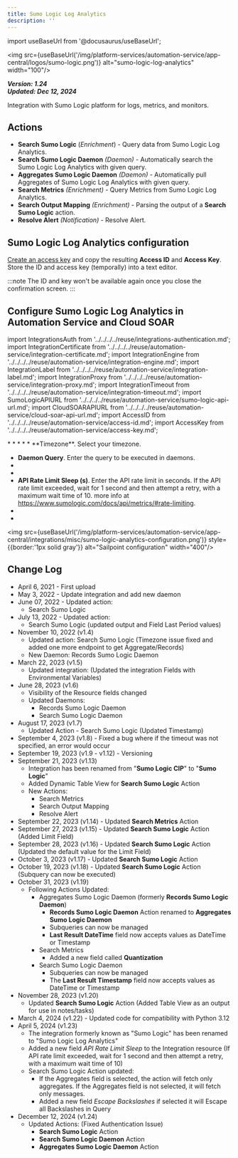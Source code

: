 ```yaml
---
title: Sumo Logic Log Analytics
description: ''
---
```


import useBaseUrl from '@docusaurus/useBaseUrl';

<img src={useBaseUrl('/img/platform-services/automation-service/app-central/logos/sumo-logic.png')} alt="sumo-logic-log-analytics" width="100"/>

***Version: 1.24  
Updated: Dec 12, 2024***

Integration with Sumo Logic platform for logs, metrics, and monitors.

## Actions

* **Search Sumo Logic** (*Enrichment*) - Query data from Sumo Logic Log Analytics.
* **Search Sumo Logic Daemon** *(Daemon)* - Automatically search the Sumo Logic Log Analytics with given query.
* **Aggregates Sumo Logic Daemon** *(Daemon)* - Automatically pull Aggregates of Sumo Logic Log Analytics with given query.
* **Search Metrics** *(Enrichment)* - Query Metrics from Sumo Logic Log Analytics.
* **Search Output Mapping** *(Enrichment)* - Parsing the output of a **Search Sumo Logic** action.
* **Resolve Alert** *(Notification)* - Resolve Alert.

## Sumo Logic Log Analytics configuration

[Create an access key](/docs/manage/security/access-keys/#create-an-access-key) and copy the resulting **Access ID** and **Access Key**. Store the ID and access key (temporally) into a text editor.

:::note
The ID and key won't be available again once you close the confirmation screen.
:::

## Configure Sumo Logic Log Analytics in Automation Service and Cloud SOAR

import IntegrationsAuth from '../../../../reuse/integrations-authentication.md';
import IntegrationCertificate from '../../../../reuse/automation-service/integration-certificate.md';
import IntegrationEngine from '../../../../reuse/automation-service/integration-engine.md';
import IntegrationLabel from '../../../../reuse/automation-service/integration-label.md';
import IntegrationProxy from '../../../../reuse/automation-service/integration-proxy.md';
import IntegrationTimeout from '../../../../reuse/automation-service/integration-timeout.md';
import SumoLogicAPIURL from '../../../../reuse/automation-service/sumo-logic-api-url.md';
import CloudSOARAPIURL from '../../../../reuse/automation-service/cloud-soar-api-url.md';
import AccessID from '../../../../reuse/automation-service/access-id.md';
import AccessKey from '../../../../reuse/automation-service/access-key.md';

<IntegrationsAuth/>
* <IntegrationLabel/>
* <SumoLogicAPIURL/>
* <AccessID/>
* <AccessKey/>
* **Timezone**. Select your timezone.

* **Daemon Query**. Enter the query to be executed in daemons.
* <IntegrationTimeout/>
* <IntegrationCertificate/>
* **API Rate Limit Sleep (s)**. Enter the API rate limit in seconds. If the API rate limit exceeded, wait for 1 second and then attempt a retry, with a maximum wait time of 10. more info at https://www.sumologic.com/docs/api/metrics/#rate-limiting.
* <IntegrationEngine/>
* <IntegrationProxy/>

<img src={useBaseUrl('/img/platform-services/automation-service/app-central/integrations/misc/sumo-logic-analytics-configuration.png')} style={{border:'1px solid gray'}} alt="Sailpoint configuration" width="400"/>

## Change Log

* April 6, 2021 - First upload
* May 3, 2022 - Update integration and add new daemon
* June 07, 2022 - Updated action:
    + Search Sumo Logic
* July 13, 2022 - Updated action:
    + Search Sumo Logic (updated output and Field Last Period values)
* November 10, 2022 (v1.4)
    + Updated action: Search Sumo Logic (Timezone issue fixed and added one more endpoint to get Aggregate/Records)
    + New Daemon: Records Sumo Logic Daemon
* March 22, 2023 (v1.5)
    + Updated integration: (Updated the integration Fields with Environmental Variables)
* June 28, 2023 (v1.6)
    + Visibility of the Resource fields changed
    + Updated Daemons:
        - Records Sumo Logic Daemon
        - Search Sumo Logic Daemon
* August 17, 2023 (v1.7)
    + Updated Action - Search Sumo Logic (Updated Timestamp)
* September 4, 2023 (v1.8) - Fixed a bug where if the timeout was not specified, an error would occur
* September 19, 2023 (v1.9 - v1.12) - Versioning
* September 21, 2023 (v1.13)
    + Integration has been renamed from "**Sumo Logic CIP**" to "**Sumo Logic**"
    + Added Dynamic Table View for **Search Sumo Logic** Action
    + New Actions:
        - Search Metrics
        - Search Output Mapping
        - Resolve Alert
* September 22, 2023 (v1.14) - Updated **Search Metrics** Action
* September 27, 2023 (v1.15) - Updated **Search Sumo Logic** Action (Added Limit Field)
* September 28, 2023 (v1.16) - Updated **Search Sumo Logic** Action (Updated the default value for the Limit Field)
* October 3, 2023 (v1.17) - Updated **Search Sumo Logic** Action
* October 19, 2023 (v1.18) - Updated **Search Sumo Logic** Action (Subquery can now be executed)
* October 31, 2023 (v1.19)
    + Following Actions Updated:
        - Aggregates Sumo Logic Daemon (formerly **Records Sumo Logic Daemon**)
            * **Records Sumo Logic Daemon** Action renamed to **Aggregates Sumo Logic Daemon**
            * Subqueries can now be managed
            * **Last Result DateTime** field now accepts values as DateTime or Timestamp
        - Search Metrics
            * Added a new field called **Quantization**
        - Search Sumo Logic Daemon
            * Subqueries can now be managed
            * The **Last Result Timestamp** field now accepts values as DateTime or Timestamp
* November 28, 2023 (v1.20)
    + Updated **Search Sumo Logic** Action (Added Table View as an output for use in notes/tasks)
* March 4, 2024 (v1.22) - Updated code for compatibility with Python 3.12
* April 5, 2024 (v1.23)
    + The integration formerly known as "Sumo Logic" has been renamed to "Sumo Logic Log Analytics"
    + Added a new field *API Rate Limit Sleep* to the Integration resource (If API rate limit exceeded, wait for 1 second and then attempt a retry, with a maximum wait time of 10)
    + Search Sumo Logic Action updated:
        - If the Aggregates field is selected, the action will fetch only aggregates. If the Aggregates field is not selected, it will fetch only messages.
        - Added a new field *Escape Backslashes* if selected it will Escape all Backslashes in Query
* December 12, 2024 (v1.24)
    + Updated Actions: (Fixed Authentication Issue)
      + **Search Sumo Logic** Action
      + **Search Sumo Logic Daemon** Action
      + **Aggregates Sumo Logic Daemon** Action
